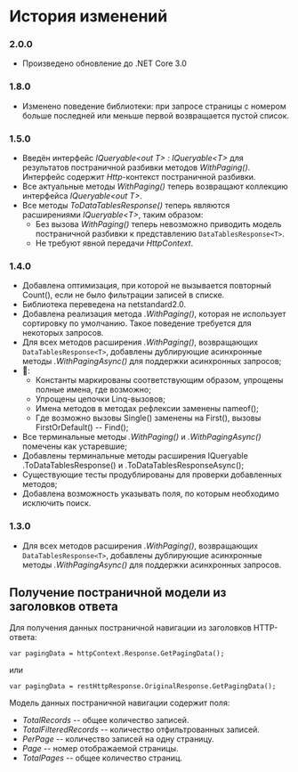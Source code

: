 # История изменений

### 2.0.0

- Произведено обновление до .NET Core 3.0

### 1.8.0

- Изменено поведение библиотеки: при запросе страницы с номером больше последней или меньше первой возвращается пустой список.

### 1.5.0

- Введён интерфейс _IQueryable&lt;out T&gt; : IQueryable&lt;T&gt;_ для результатов постраничной разбивки методов _WithPaging()_. Интерфейс содержит _Http_-контекст постраничной разбивки.
- Все актуальные методы _WithPaging()_ теперь возвращают коллекцию интерфейса _IQueryable&lt;out T&gt;_.
- Все методы _ToDataTablesResponse()_ теперь являются расширениями _IQueryable&lt;T&gt;_, таким образом:
    - Без вызова _WithPaging()_ теперь невозможно приводить модель постраничной разбивки к представлению `DataTablesResponse<T>`.
    - Не требуют явной передачи _HttpContext_.

### 1.4.0

- Добавлена оптимизация, при которой не вызывается повторный Count(), если не было фильтрации записей в списке.
- Библиотека переведена на netstandard2.0.
- Добавлена реализация метода _.WithPaging()_, которая не использует сортировку по умолчанию. Такое поведение требуется для некоторых запросов.
- Для всех методов расширения _.WithPaging()_, возвращающих `DataTablesResponse<T>`, добавлены дублирующие асинхронные методы _.WithPagingAsync()_ для поддержки асинхронных запросов;
- 🎨:
    - Константы маркированы соответствующим образом, упрощены полные имена, где возможно;
    - Упрощены цепочки Linq-вызовов;
    - Имена методов в методах рефлексии заменены nameof();
    - Где возможно вызовы Single() заменены на First(), вызовы FirstOrDefault() -- Find();
- Все терминальные методы _.WithPaging()_ и _.WithPagingAsync()_ помечены как устаревшие;
- Добавлены терминальные методы расширения IQueryable .ToDataTablesResponse() и .ToDataTablesResponseAsync();
- Существующие тесты продублированы для проверки добавленных методов;
- Добавлена возможность указывать поля, по которым необходимо исключить поиск.

### 1.3.0

- Для всех методов расширения _.WithPaging()_, возвращающих `DataTablesResponse<T>`, добавлены дублирующие асинхронные методы _.WithPagingAsync()_ для поддержки асинхронных запросов.

## Получение постраничной модели из заголовков ответа

Для получения данных постраничной навигации из заголовков HTTP-ответа:

`var pagingData = httpContext.Response.GetPagingData();`

или

`var pagingData = restHttpResponse.OriginalResponse.GetPagingData();`

Модель данных постраничной навигации содержит поля:

- _TotalRecords_ -- общее количество записей.
- _TotalFilteredRecords_ -- количество отфильтрованных записей.
- _PerPage_ -- количество записей на одну страницу.
- _Page_ -- номер отображаемой страницы.
- _TotalPages_ -- общее количество страниц.
